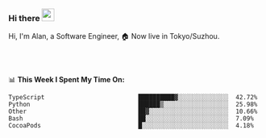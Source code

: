 ### Hi there <img src="https://media.giphy.com/media/hvRJCLFzcasrR4ia7z/giphy.gif" width="25px">

<!-- ![visitors](https://visitor-badge.glitch.me/badge?page_id=dislfyer.dislfyer) -->

Hi, I'm Alan, a Software Engineer, 🏠 Now live in Tokyo/Suzhou.

<br/>
<br/>

📊 **This Week I Spent My Time On:**


<!--START_SECTION:waka-->

```text
TypeScript                          ██████████▓░░░░░░░░░░░░░░  42.72%
Python                              ██████▒░░░░░░░░░░░░░░░░░░  25.98%
Other                               ██▓░░░░░░░░░░░░░░░░░░░░░░  10.66%
Bash                                ██░░░░░░░░░░░░░░░░░░░░░░░  7.09%
CocoaPods                           █░░░░░░░░░░░░░░░░░░░░░░░░  4.18%
```

<!--END_SECTION:waka-->

<!--
**About Me:**
 -->
